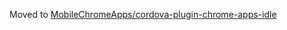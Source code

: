 Moved to [MobileChromeApps/cordova-plugin-chrome-apps-idle](https://github.com/MobileChromeApps/cordova-plugin-chrome-apps-idle)